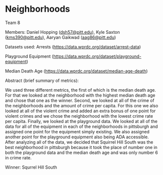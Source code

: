 # Neighborhoods

Team 8

Members: Daniel Hopping (dsh57@pitt.edu), Kyle Saxton (kms390@pitt.edu), Aaryan Gaikwad (aag86@pitt.edu)

Datasets used: 
Arrests (https://data.wprdc.org/dataset/arrest-data)

Playground Equipment (https://data.wprdc.org/dataset/playground-equipment)

Median Death Age (https://data.wprdc.org/dataset/median-age-death)

Abstract (brief summary of metrics):

We used three different metrics, the first of which is the median death age. For that we looked at the neighborhood with the highest median death age and chose that one as the winner. Second, we looked at all of the crime of the neighborhoods and the amount of crime per capita. For this one we also looked at all of the violent crime and added an extra bonus of one point for violent crimes and we chose the neighborhood with the lowest crime rate per capita. Finally, we looked at the playground data. We looked at all of the data for all of the equipment in each of the neighborhoods in pittsburgh and assigned one point for the equipment simply existing. We also assigned another point for the playground equipment also being ADA accessible. After analyzing all of the data, we decided that Squirrel Hill South was the best neighborhood in pittsburgh because it took the place of number one in both the playground data and the median death age and was only number 6 in crime rate.

Winner: Squrrel Hill South
